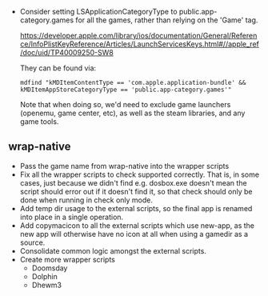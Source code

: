 - Consider setting LSApplicationCategoryType to public.app-category.games for
  all the games, rather than relying on the 'Game' tag.

    https://developer.apple.com/library/ios/documentation/General/Reference/InfoPlistKeyReference/Articles/LaunchServicesKeys.html#//apple_ref/doc/uid/TP40009250-SW8

    They can be found via:

    ```
    mdfind "kMDItemContentType == 'com.apple.application-bundle' && kMDItemAppStoreCategoryType == 'public.app-category.games'"
    ```

    Note that when doing so, we'd need to exclude game launchers (openemu,
    game center, etc), as well as the steam libraries, and any game tools.

## wrap-native

- Pass the game name from wrap-native into the wrapper scripts
- Fix all the wrapper scripts to check supported correctly. That is, in some
  cases, just because we didn't find e.g. dosbox.exe doesn't mean the script
  should error out if it doesn't find it, so that check should only be done
  when running in check only mode.
- Add temp dir usage to the external scripts, so the final app is renamed into
  place in a single operation.
- Add copymacicon to all the external scripts which use new-app, as the new
  app will otherwise have no icon at all when using a gamedir as a source.
- Consolidate common logic amongst the external scripts.
- Create more wrapper scripts
    - Doomsday
    - Dolphin
    - Dhewm3
